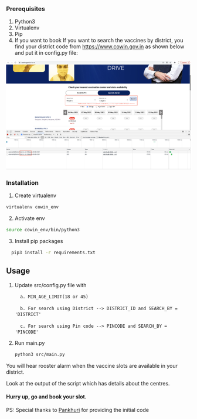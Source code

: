<!-- GETTING STARTED -->

### Prerequisites
1. Python3
2. Virtualenv
3. Pip
4. If you want to book If you want to search the vaccines by district, you find your district code from https://www.cowin.gov.in as shown below and put it in config.py file:
<img src="image/cowin_ss.png" alt="Cowin_ss">

### Installation

1. Create virtualenv
  ```sh
  virtualenv cowin_env
  ```
2. Activate env
  ```sh
  source cowin_env/bin/python3
  ```
3. Install pip packages
```sh
  pip3 install -r requirements.txt
  ```


<!-- USAGE EXAMPLES -->
## Usage

1. Update src/config.py file with 
   
         a. MIN_AGE_LIMIT(18 or 45)
            
         b. For search using District --> DISTRICT_ID and SEARCH_BY = 'DISTRICT'
            
         c. For search using Pin code --> PINCODE and SEARCH_BY = 'PINCODE'
   
2. Run main.py

   ```sh
   python3 src/main.py
   ```
You will hear rooster alarm when the vaccine slots are available in your district.

Look at the output of the script which has details about the centres. 

#### Hurry up, go and book your slot.

PS: Special thanks to <a href='https://github.com/pankhuriagarwal94/'>Pankhuri</a> for providing the initial code